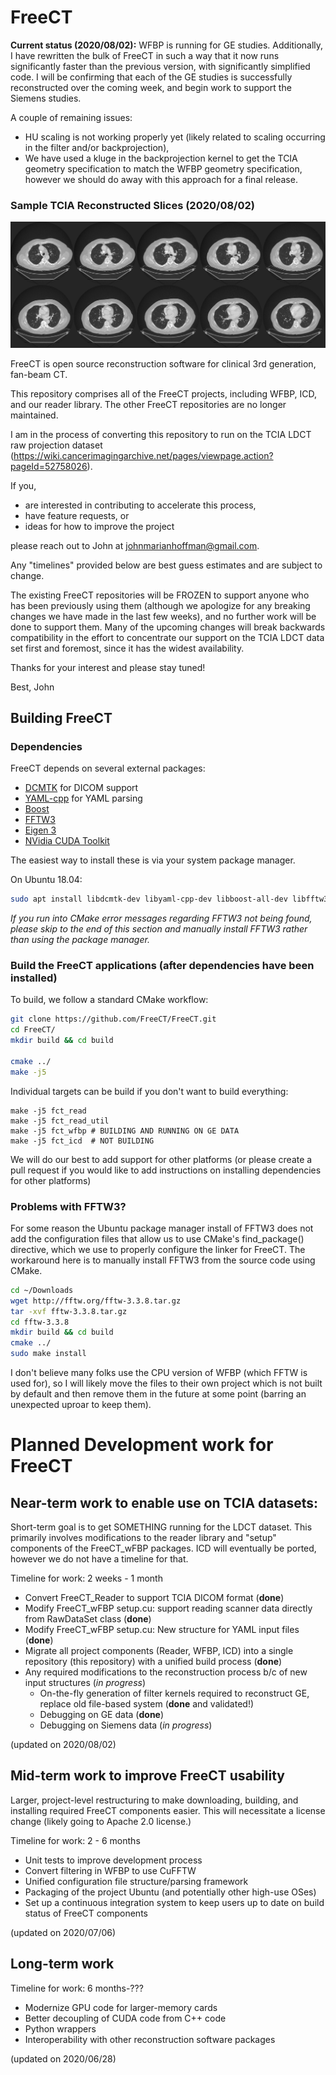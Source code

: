 # FreeCT

**Current status (2020/08/02):**  WFBP is running for GE studies.  Additionally, I have rewritten the bulk of FreeCT in such a way that it now runs significantly faster than the previous version, with significantly simplified code.  I will be confirming that each of the GE studies is successfully reconstructed over the coming week, and begin work to support the Siemens studies.  

A couple of remaining issues:
* HU scaling is not working properly yet (likely related to scaling occurring in the filter and/or backprojection),
* We have used a kluge in the backprojection kernel to get the TCIA geometry specification to match the WFBP geometry specification, however we should do away with this approach for a final release.

### Sample TCIA Reconstructed Slices (2020/08/02)

![sample_slice](resources/ge_tile.png)

FreeCT is open source reconstruction software for clinical 3rd generation, fan-beam CT.

This repository comprises all of the FreeCT projects, including WFBP, ICD, and our reader library.  The other FreeCT repositories are no longer maintained.  

I am in the process of converting this repository to run on the TCIA LDCT raw projection dataset (https://wiki.cancerimagingarchive.net/pages/viewpage.action?pageId=52758026).

If you,

 * are interested in contributing to accelerate this process,
 * have feature requests, or 
 * ideas for how to improve the project
 
please reach out to John at johnmarianhoffman@gmail.com.

Any "timelines" provided below are best guess estimates and are subject to change.

The existing FreeCT repositories will be FROZEN to support anyone who has been previously using them (although we apologize for any breaking changes we have made in the last few weeks), and no further work will be done to support them.  Many of the upcoming changes will break backwards compatibility in the effort to concentrate our support on the TCIA LDCT data set first and foremost, since it has the widest availability.

Thanks for your interest and please stay tuned!

Best,
John

## Building FreeCT
### Dependencies
FreeCT depends on several external packages:

* [DCMTK](https://dcmtk.org/) for DICOM support
* [YAML-cpp](https://github.com/jbeder/yaml-cpp) for YAML parsing 
* [Boost](https://www.boost.org/)
* [FFTW3](http://fftw.org/) 
* [Eigen 3](https://eigen.tuxfamily.org/index.php?title=Main_Page)
* [NVidia CUDA Toolkit](https://developer.nvidia.com/cuda-toolkit)

The easiest way to install these is via your system package manager.  

On Ubuntu 18.04:

```bash
sudo apt install libdcmtk-dev libyaml-cpp-dev libboost-all-dev libfftw3-dev libeigen3-dev nvidia-cuda-toolkit
```
*If you run into CMake error messages regarding FFTW3 not being found, please skip to the end of this section and manually install FFTW3 rather than using the package manager.*

### Build the FreeCT applications (after dependencies have been installed)
To build, we follow a standard CMake workflow:

```bash
git clone https://github.com/FreeCT/FreeCT.git
cd FreeCT/
mkdir build && cd build

cmake ../
make -j5 
```

Individual targets can be build if you don't want to build everything:
```
make -j5 fct_read
make -j5 fct_read_util
make -j5 fct_wfbp # BUILDING AND RUNNING ON GE DATA
make -j5 fct_icd  # NOT BUILDING
```

We will do our best to add support for other platforms (or please create a pull request if you would like to add instructions on installing dependencies for other platforms)

### Problems with FFTW3?
For some reason the Ubuntu package manager install of FFTW3 does not add the configuration files that allow us to use CMake's find_package() directive, which we use to properly configure the linker for FreeCT.  The workaround here is to manually install FFTW3 from the source code using CMake.  

```bash
cd ~/Downloads
wget http://fftw.org/fftw-3.3.8.tar.gz
tar -xvf fftw-3.3.8.tar.gz
cd fftw-3.3.8
mkdir build && cd build
cmake ../
sudo make install
```

I don't believe many folks use the CPU version of WFBP (which FFTW is used for), so I will likely move the files to their own project which is not built by default and then remove them in the future at some point (barring an unexpected uproar to keep them).  

# Planned Development work for FreeCT
## Near-term work to enable use on TCIA datasets:
Short-term goal is to get SOMETHING running for the LDCT dataset.  This primarily involves modifications to the reader library and "setup" components of the FreeCT_wFBP packages.  ICD will eventually be ported, however we do not have a timeline for that.

Timeline for work: 2 weeks - 1 month 

* Convert FreeCT_Reader to support TCIA DICOM format (**done**)
* Modify FreeCT_wFBP setup.cu: support reading scanner data directly from RawDataSet class (**done**)
* Modify FreeCT_wFBP setup.cu: New structure for YAML input files (**done**)
* Migrate all project components (Reader, WFBP, ICD) into a single repository (this repository) with a unified build process (**done**)
* Any required modifications to the reconstruction process b/c of new input structures (*in progress*)
  * On-the-fly generation of filter kernels required to reconstruct GE, replace old file-based system (**done** and validated!)
  * Debugging on GE data (**done**)
  * Debugging on Siemens data (*in progress*)

(updated on 2020/08/02)

## Mid-term work to improve FreeCT usability
Larger, project-level restructuring to make downloading, building, and installing required FreeCT components easier.  This will necessitate a license change (likely going to Apache 2.0 license.)

Timeline for work: 2 - 6 months 

* Unit tests to improve development process 
* Convert filtering in WFBP to use CuFFTW
* Unified configuration file structure/parsing framework
* Packaging of the project Ubuntu (and potentially other high-use OSes)
* Set up a continuous integration system to keep users up to date on build status of FreeCT components

(updated on 2020/07/06)

## Long-term work
Timeline for work: 6 months-???

* Modernize GPU code for larger-memory cards
* Better decoupling of CUDA code from C++ code
* Python wrappers
* Interoperability with other reconstruction software packages

(updated on 2020/06/28)

